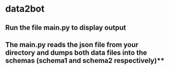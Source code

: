 # data2bot 
## Run the file main.py to display output
## The main.py reads the json file from your directory and dumps both data files into the schemas (schema1 and schema2 respectively)**
